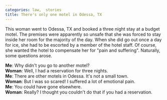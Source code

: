 ```yaml
---
categories: law,  stories
title: There's only one motel in Odessa, TX
---
```


This woman went to Odessa, TX and booked a three night stay at a budget motel. The premises were apparently so unsafe that she was forced to stay inside her room for the majority of the day. When she did go out once a day for ice, she had to be escorted by a member of the hotel staff. Of course, she wanted the hotel to compensate her for "pain and suffering". Naturally, some questions arose.

**Me**: Why didn't you go to another motel?<br>
**Woman**: Well, I had a reservation for three nights.<br>
**Me**: There are other motels in Odessa. It's not a small town.<br>
**Woman**: But I was so scared! I suffered a lot of emotional pain.<br>
**Me**: You could have gone elsewhere.<br>
**Woman**: Really? I thought you couldn't do that if you had a reservation.<br>